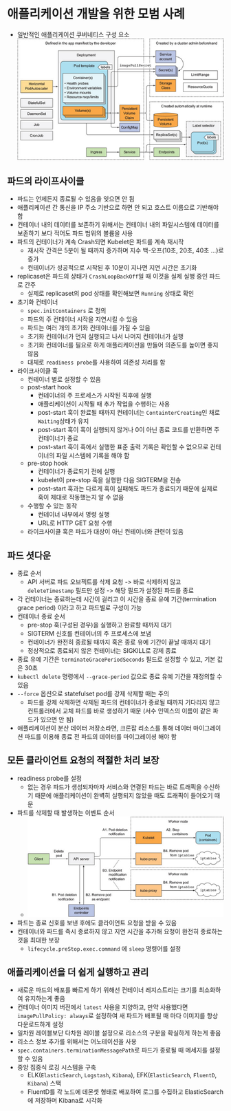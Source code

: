 # 애플리케이션 개발을 위한 모범 사례
- 일반적인 애플리케이션 쿠버네티스 구성 요소
  ![k8s infrastructure on general application](image.png)

## 파드의 라이프사이클
- 파드는 언제든지 종료될 수 있음을 잊으면 안 됨
- 애플리케이션 간 통신을 IP 주소 기반으로 하면 안 되고 호스트 이름으로 기반해야 함
- 컨테이너 내의 데이터를 보존하기 위해서는 컨테이너 내의 파일시스템에 데이터를 보존하기 보다 적어도 파드 범위의 볼륨을 사용
- 파드의 컨테이너가 계속 Crash되면 Kubelet은 파드를 계속 재시작
  - 재시작 간격은 5분이 될 때까지 증가하며 지수 백-오프(10초, 20초, 40초 ...)로 증가
  - 컨테이너가 성공적으로 시작된 후 10분이 지나면 지연 시간은 초기화
- replicaset은 파드의 상태가 `CrashLoopBackOff`일 때 이것을 실제 실행 중인 파드로 간주
  - 실제로 replicaset의 pod 상태를 확인해보면 `Running` 상태로 확인
- 초기화 컨테이너
  - `spec.initContainers` 로 정의
  - 파드의 주 컨테이너 시작을 지연시킬 수 있음
  - 파드는 여러 개의 초기화 컨테이너를 가질 수 있음
  - 초기화 컨테이너가 먼저 실행되고 나서 나머지 컨테이너가 실행
  - 초기화 컨테이너를 필요로 하게 애플리케이션을 만들어 의존도를 높이면 좋지 않음
  - 대체로 `readiness probe`를 사용하여 의존성 처리를 함
- 라이크사이클 훅
  - 컨테이너 별로 설정할 수 있음
  - post-start hook
    - 컨테이너의 주 프로세스가 시작된 직후에 실행
    - 애플리케이션이 시작될 때 추가 작업을 수행하는 사용
    - post-start 훅이 완료될 때까지 컨테이너는 `ContainterCreating`인 채로 `Waiting`상태가 유지
    - post-start 훅이 훅이 실행되지 않거나 0이 아닌 종료 코드를 반환하면 주 컨테이너가 종료
    - post-start 훅이 훅에서 실행한 표준 출력 기록은 확인할 수 없으므로 컨테이너의 파일 시스템에 기록을 해야 함
  - pre-stop hook
    - 컨테이너가 종료되기 전에 실행
    - kubelet이 pre-stop 훅을 실행한 다음 SIGTERM을 전송
    - post-start 훅과는 다르게 훅이 실패해도 파드가 종료되기 때문에 실제로 훅이 제대로 작동했는지 알 수 없음
  - 수행할 수 있는 동작
    - 컨테이너 내부에서 명령 실행
    - URL로 HTTP GET 요청 수행
  - 라이크사이클 훅은 파드가 대상이 아닌 컨테이너와 관련이 있음

## 파드 셧다운
- 종료 순서
  - API 서버로 파드 오브젝트를 삭제 요청 -> 바로 삭제하지 않고 `deleteTimestamp` 필드만 설정 -> 해당 필드가 설정된 파드를 종료
- 각 컨테이너는 종료하는데 시간이 걸리고 이 시간을 종료 유예 기간(termination grace period) 이라고 하고 파드별로 구성이 가능
- 컨테이너 종료 순서
  - pre-stop 훅(구성된 경우)을 실행하고 완료할 때까지 대기
  - SIGTERM 신호를 컨테이너의 주 프로세스에 보냄
  - 컨테이너가 완전히 종료될 때까지 혹은 종료 유예 기간이 끝날 때까지 대기
  - 정상적으로 종료되지 않은 컨테이너는 SIGKILL로 강제 종료
- 종료 유예 기간은 `terminateGracePeriodSeconds` 필드로 설정할 수 있고, 기본 값은 30초
- `kubectl delete` 명령에서 `--grace-period` 값으로 종료 유예 기간을 재정의할 수 있음
- `--force` 옵션으로 statefulset pod를 강제 삭제할 때는 주의
  - 파드를 강제 삭제하면 삭제된 파드의 컨테이너가 종료될 때까지 기다리지 않고 컨트롤러에서 교체 파드를 바로 생성하기 때문 (서수 인덱스의 이름이 같은 파드가 있으면 안 됨)
- 애플리케이션이 분산 데이터 저장소라면, 크론잡 리소스를 통해 데이터 마이그레이션 파드를 이용해 종료 전 파드의 데이터를 마이그레이셩 해야 함

## 모든 클라이언트 요청의 적절한 처리 보장
- readiness probe를 설정
  - 없는 경우 파드가 생성되자마자 서비스와 연결된 파드는 바로 트래픽을 수신하기 때문에 애플리케이션이 완벽히 실행되지 않았을 때도 트래픽이 들어오기 때문
- 파드를 삭제할 때 발생하는 이벤트 순서
  - ![Alt text](images/image-1.png)
- 파드는 종료 신호를 보낸 후에도 클라이언트 요청을 받을 수 있음
- 컨테이너와 파드를 즉시 종료하지 않고 지연 시간을 추가해 요청이 완전히 종료하는 것을 최대한 보장
  - `lifecycle.preStop.exec.command` 에 `sleep` 명령어를 설정

## 애플리케이션을 더 쉽게 실행하고 관리
- 새로운 파드의 배포를 빠르게 하기 위해선 컨테이너 레지스트리는 크기를 최소화하여 유지하는게 좋음
- 컨테이너 이미지 버전에서 `latest` 사용을 지양하고, 만약 사용했다면 `imagePullPolicy: always`로 설정하여 새 파드가 배포될 때 마다 이미지를 항상 다운로드하게 설정
- 일차원 레이블보단 다차원 레이블 설정으로 리소스의 구분을 확실하게 하는게 좋음
- 리소스 정보 추가를 위해서는 어노테이션을 사용
- `spec.containers.terminationMessagePath`로 파드가 종료될 때 메세지를 설정할 수 있음
- 중앙 집중식 로깅 시스템을 구축
  - ELK(`ElasticSearch`, `Logstash`, `Kibana`), EFK(`ElasticSearch`, `FluentD`, `Kibana`) 스택
  - FluentD를 각 노드에 데몬셋 형태로 배포하여 로그를 수집하고 ElasticSearch에 저장하며 Kibana로 시각화